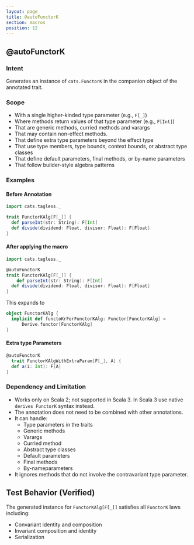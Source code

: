 ```yaml
---
layout: page
title: @autoFunctorK
section: macros
position: 12
---
```



## @autoFunctorK

### Intent
Generates an instance of `cats.FunctorK` in the companion object of the annotated trait.

### Scope
- With a single higher-kinded type parameter (e.g., `F[_]`)
- Where methods return values of that type parameter (e.g., `F[Int]`)
- That are generic methods, curried methods and varargs 
- That may contain non-effect methods.
- That define extra type parameters beyond the effect type
- That use type members, type bounds, context bounds, or abstract type classes
- That define default parameters, final methods, or by-name parameters
- That follow builder-style algebra patterns

### Examples
#### Before Annotation
```scala
import cats.tagless._

trait FunctorKAlg[F[_]] {
  def parseInt(str: String): F[Int]
  def divide(dividend: Float, divisor: Float): F[Float]
}
```

#### After applying the macro 
```scala
import cats.tagless._

@autoFunctorK
trait FunctorKAlg[F[_]] {
    def parseInt(str: String): F[Int]
  def divide(dividend: Float, divisor: Float): F[Float]
}
```

This expands to
```scala
object FunctorKAlg {
  implicit def functoKrForFunctorKAlg: Functor[FunctorKAlg] =
      Derive.functor[FunctorKAlg]
}
```

#### Extra type Parameters

```scala
@autoFunctorK
  trait FunctorKAlgWithExtraParam[F[_], A] {
  def a(i: Int): F[A]
}
```

### Dependency and Limitation
- Works only on Scala 2; not supported in Scala 3.
In Scala 3 use native `derives FunctorK` syntax instead.
- The annotation does not need to be combined with other annotations.
- It can handle: 
  - Type parameters in the traits
  - Generic methods
  - Varargs
  - Curried method
  - Abstract type classes
  - Default parameters
  - Final methods
  - By-nameparameters
- It ignores methods that do not involve the contravariant type parameter.

## Test Behavior (Verified)
The generated instance for `FunctorKAlg[F[_]]` satisfies all `FunctorK` laws including:
- Convariant identity and composition 
- Invariant composition and identity
- Serialization